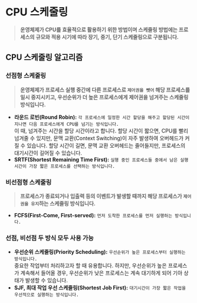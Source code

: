 # CPU 스케줄링
> **운영체제가 CPU를 효율적으로 활용하기 위한 방법이며 스케줄링 방법에는 프로세스의 규모와 적용 시기에 따라 장기, 중기, 단기 스케줄링으로 구분됩니다.**

## CPU 스케줄링 알고리즘
### 선점형 스케줄링
> **운영체제가 프로세스 실행 중간에 다른 프로세스로 `제어권을 뺏어` 해당 프로세스를 일시 중지시키고, 우선순위가 더 높은 프로세스에게 제어권을 넘겨주는 스케줄링 방식입니다.**
- **라운드 로빈(Round Robin):** `각 프로세스에 일정한 시간 할당을 해주고 할당된 시간이 지나면 다음 프로세스에게 CPU를 넘기는 방식입니다.`   
이 때, 넘겨주는 시간을 할당 시간이라고 합니다. 할당 시간이 짧으면, CPU를 빨리 넘겨줄 수 있지만, 문맥 교환(Context Switching)이 자주 발생하여 오버헤드가 커질 수 있습니다. 할당 시간이 길면, 문맥 교환 오버헤드는 줄어들지만, 프로세스의 대기시간이 길어질 수 있습니다.
- **SRTF(Shortest Remaining Time First):**  `실행 중인 프로세스들 중에서 남은 실행 시간이 가장 짧은 프로세스를 선택하는 방식입니다.`

### 비선점형 스케줄링
> **프로세스가 종료되거나 입출력 등의 이벤트가 발생할 때까지 해당 프로세스가 `제어권을 유지`하는 스케줄링 방식입니다.**
- **FCFS(First-Come, First-served):** `먼저 도착한 프로세스를 먼저 실행하는 방식입니다.`

### 선점, 비선점 두 방식 모두 사용 가능
- **우선순위 스케줄링(Priority Scheduling):** `우선순위가 높은 프로세스부터 실행하는 방식입니다.`   
중요한 작업부터 처리하고자 할 때 유용합니다. 하지만, 우선순위가 높은 프로세스가 계속해서 들어올 경우, 우선순위가 낮은 프로세스는 계속 대기하게 되어 기아 상태가 발생할 수 있습니다.
- **SJF, 최대 작업 우선 스케줄링(Shortest Job First):** `대기시간이 가장 짧은 작업을 우선적으로 실행하는 방식입니다.`
